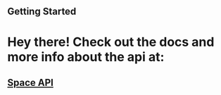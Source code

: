 
## Getting Started

# Hey there! Check out the docs and more info about the api at:
## [Space API](https://space-api-service.vercel.app)
